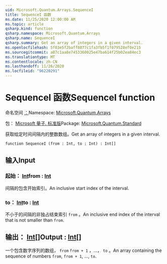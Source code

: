 ```yaml
---
uid: Microsoft.Quantum.Arrays.SequenceI
title: SequenceI 函数
ms.date: 11/25/2020 12:00:00 AM
ms.topic: article
qsharp.kind: function
qsharp.namespace: Microsoft.Quantum.Arrays
qsharp.name: SequenceI
qsharp.summary: Get an array of integers in a given interval.
ms.openlocfilehash: 5f03e5f2baff8077c1fa3fb5f1f079528ef0e215
ms.sourcegitcommit: a87c1aa8e7453360025e47ba614f25b02ea84ec3
ms.translationtype: MT
ms.contentlocale: zh-CN
ms.lasthandoff: 11/26/2020
ms.locfileid: "96220291"
---
```

# <a name="sequencei-function"></a><span data-ttu-id="b548c-102">SequenceI 函数</span><span class="sxs-lookup"><span data-stu-id="b548c-102">SequenceI function</span></span>

<span data-ttu-id="b548c-103">命名空间 [：](xref:Microsoft.Quantum.Arrays)</span><span class="sxs-lookup"><span data-stu-id="b548c-103">Namespace: [Microsoft.Quantum.Arrays](xref:Microsoft.Quantum.Arrays)</span></span>

<span data-ttu-id="b548c-104">包： [Microsoft 量子. 标准版](https://nuget.org/packages/Microsoft.Quantum.Standard)</span><span class="sxs-lookup"><span data-stu-id="b548c-104">Package: [Microsoft.Quantum.Standard](https://nuget.org/packages/Microsoft.Quantum.Standard)</span></span>


<span data-ttu-id="b548c-105">获取给定时间间隔内的整数数组。</span><span class="sxs-lookup"><span data-stu-id="b548c-105">Get an array of integers in a given interval.</span></span>

```qsharp
function SequenceI (from : Int, to : Int) : Int[]
```


## <a name="input"></a><span data-ttu-id="b548c-106">输入</span><span class="sxs-lookup"><span data-stu-id="b548c-106">Input</span></span>

### <a name="from--int"></a><span data-ttu-id="b548c-107">起始： [Int](xref:microsoft.quantum.lang-ref.int)</span><span class="sxs-lookup"><span data-stu-id="b548c-107">from : [Int](xref:microsoft.quantum.lang-ref.int)</span></span>

<span data-ttu-id="b548c-108">间隔的包含开始索引。</span><span class="sxs-lookup"><span data-stu-id="b548c-108">An inclusive start index of the interval.</span></span>


### <a name="to--int"></a><span data-ttu-id="b548c-109">to： [Int](xref:microsoft.quantum.lang-ref.int)</span><span class="sxs-lookup"><span data-stu-id="b548c-109">to : [Int](xref:microsoft.quantum.lang-ref.int)</span></span>

<span data-ttu-id="b548c-110">不小于的间隔的非独占结束索引 `from` 。</span><span class="sxs-lookup"><span data-stu-id="b548c-110">An inclusive end index of the interval that is not smaller than `from`.</span></span>



## <a name="output--int"></a><span data-ttu-id="b548c-111">输出： [Int](xref:microsoft.quantum.lang-ref.int)[]</span><span class="sxs-lookup"><span data-stu-id="b548c-111">Output : [Int](xref:microsoft.quantum.lang-ref.int)[]</span></span>

<span data-ttu-id="b548c-112">一个包含数字序列的数组， `from` `from + 1` ，...， `to` 。</span><span class="sxs-lookup"><span data-stu-id="b548c-112">An array containing the sequence of numbers `from`, `from + 1`, ..., `to`.</span></span>